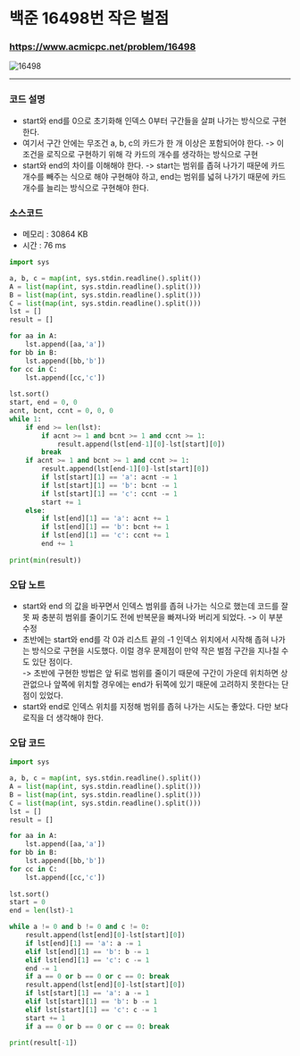 백준 16498번 작은 벌점
=======================

### <https://www.acmicpc.net/problem/16498>
![16498](https://user-images.githubusercontent.com/83554018/149652166-43fd60ea-4677-44a9-ab6c-9dd63fcd53d3.jpg)

<hr>

### 코드 설명
+ start와 end를 0으로 초기화해 인덱스 0부터 구간들을 살펴 나가는 방식으로 구현한다.
+ 여기서 구간 안에는 무조건 a, b, c의 카드가 한 개 이상은 포함되어야 한다. -> 이 조건을 로직으로 구현하기 위해 각 카드의 개수를 생각하는 방식으로 구현  
+ start와 end의 차이를 이해해야 한다. -> start는 범위를 좁혀 나가기 때문에 카드 개수를 빼주는 식으로 해야 구현해야 하고, end는 범위를 넓혀 나가기 때문에 카드 개수를 늘리는 방식으로 구현해야 한다.

### 소스코드
+ 메모리 : 30864 KB
+ 시간 : 76 ms
```python
import sys

a, b, c = map(int, sys.stdin.readline().split())
A = list(map(int, sys.stdin.readline().split()))
B = list(map(int, sys.stdin.readline().split()))
C = list(map(int, sys.stdin.readline().split()))
lst = []
result = []

for aa in A:
    lst.append([aa,'a'])
for bb in B:
    lst.append([bb,'b'])
for cc in C:
    lst.append([cc,'c'])
    
lst.sort()
start, end = 0, 0
acnt, bcnt, ccnt = 0, 0, 0
while 1:
    if end >= len(lst):
        if acnt >= 1 and bcnt >= 1 and ccnt >= 1:
            result.append(lst[end-1][0]-lst[start][0])
        break
    if acnt >= 1 and bcnt >= 1 and ccnt >= 1:
        result.append(lst[end-1][0]-lst[start][0])
        if lst[start][1] == 'a': acnt -= 1
        if lst[start][1] == 'b': bcnt -= 1
        if lst[start][1] == 'c': ccnt -= 1
        start += 1
    else:
        if lst[end][1] == 'a': acnt += 1
        if lst[end][1] == 'b': bcnt += 1
        if lst[end][1] == 'c': ccnt += 1
        end += 1
        
print(min(result))
```

### 오답 노트
+ start와 end 의 값을 바꾸면서 인덱스 범위를 좁혀 나가는 식으로 했는데 코드를 잘못 짜 충분히 범위를 줄이기도 전에 반복문을 빠져나와 버리게 되었다. -> 이 부분 수정
+ 초반에는 start와 end를 각 0과 리스트 끝의 -1 인덱스 위치에서 시작해 좁혀 나가는 방식으로 구현을 시도했다. 이럴 경우 문제점이 만약 작은 벌점 구간을 지나칠 수도 있단 점이다.
 <br> -> 초반에 구현한 방법은 앞 뒤로 범위를 줄이기 때문에 구간이 가운데 위치하면 상관없으나 앞쪽에 위치할 경우에는 end가 뒤쪽에 있기 때문에 고려하지 못한다는 단점이 있었다.
+ start와 end로 인덱스 위치를 지정해 범위를 좁혀 나가는 시도는 좋았다. 다만 보다 로직을 더 생각해야 한다.

### 오답 코드
```python
import sys

a, b, c = map(int, sys.stdin.readline().split())
A = list(map(int, sys.stdin.readline().split()))
B = list(map(int, sys.stdin.readline().split()))
C = list(map(int, sys.stdin.readline().split()))
lst = []
result = []

for aa in A:
	lst.append([aa,'a'])
for bb in B:
	lst.append([bb,'b'])
for cc in C:
	lst.append([cc,'c'])
	
lst.sort()
start = 0
end = len(lst)-1

while a != 0 and b != 0 and c != 0:
	result.append(lst[end][0]-lst[start][0])
	if lst[end][1] == 'a': a -= 1
	elif lst[end][1] == 'b': b -= 1
	elif lst[end][1] == 'c': c -= 1
	end -= 1
	if a == 0 or b == 0 or c == 0: break
	result.append(lst[end][0]-lst[start][0])
	if lst[start][1] == 'a': a -= 1
	elif lst[start][1] == 'b': b -= 1
	elif lst[start][1] == 'c': c -= 1
	start += 1
	if a == 0 or b == 0 or c == 0: break
	
print(result[-1])
```
